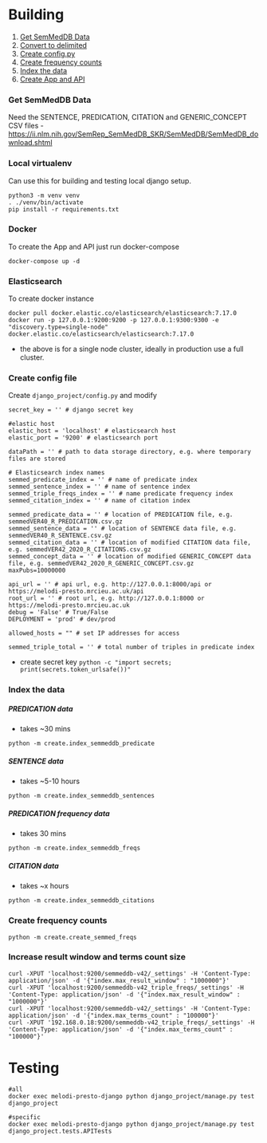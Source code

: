 # Building

1. [Get SemMedDB Data](#get-semmeddb-data)
2. [Convert to delimited](#convert-to-delimited) 
3. [Create config.py](#create-config-file) 
4. [Create frequency counts](#create-frequency-counts)
5. [Index the data](#index-the-data)
6. [Create App and API](#create-app-and-api)


### Get SemMedDB Data

Need the SENTENCE, PREDICATION, CITATION and GENERIC_CONCEPT CSV files - https://ii.nlm.nih.gov/SemRep_SemMedDB_SKR/SemMedDB/SemMedDB_download.shtml


### Local virtualenv

Can use this for building and testing local django setup.

```
python3 -m venv venv
. ./venv/bin/activate
pip install -r requirements.txt
```

### Docker 

To create the App and API just run docker-compose

```
docker-compose up -d
```

### Elasticsearch

To create docker instance

```
docker pull docker.elastic.co/elasticsearch/elasticsearch:7.17.0
docker run -p 127.0.0.1:9200:9200 -p 127.0.0.1:9300:9300 -e "discovery.type=single-node" docker.elastic.co/elasticsearch/elasticsearch:7.17.0
```

- the above is for a single node cluster, ideally in production use a full cluster.

### Create config file

Create `django_project/config.py` and modify

```
secret_key = '' # django secret key

#elastic host 
elastic_host = 'localhost' # elasticsearch host
elastic_port = '9200' # elasticsearch port

dataPath = '' # path to data storage directory, e.g. where temporary files are stored

# Elasticsearch index names
semmed_predicate_index = '' # name of predicate index
semmed_sentence_index = '' # name of sentence index
semmed_triple_freqs_index = '' # name predicate frequency index
semmed_citation_index = '' # name of citation index

semmed_predicate_data = '' # location of PREDICATION file, e.g. semmedVER40_R_PREDICATION.csv.gz
semmed_sentence_data = '' # location of SENTENCE data file, e.g. semmedVER40_R_SENTENCE.csv.gz
semmed_citation_data = '' # location of modified CITATION data file, e.g. semmedVER42_2020_R_CITATIONS.csv.gz
semmed_concept_data = '' # location of modified GENERIC_CONCEPT data file, e.g. semmedVER42_2020_R_GENERIC_CONCEPT.csv.gz
maxPubs=10000000

api_url = '' # api url, e.g. http://127.0.0.1:8000/api or https://melodi-presto.mrcieu.ac.uk/api
root_url = '' # root url, e.g. http://127.0.0.1:8000 or https://melodi-presto.mrcieu.ac.uk
debug = 'False' # True/False 
DEPLOYMENT = 'prod' # dev/prod

allowed_hosts = "" # set IP addresses for access

semmed_triple_total = '' # total number of triples in predicate index
```

- create secret key `python -c "import secrets; print(secrets.token_urlsafe())"`


### Index the data

##### PREDICATION data
 
 - takes ~30 mins

`python -m create.index_semmeddb_predicate`

##### SENTENCE data

 - takes ~5-10 hours

`python -m create.index_semmeddb_sentences`

##### PREDICATION frequency data

- takes 30 mins

`python -m create.index_semmeddb_freqs`

##### CITATION data

- takes ~x hours

`python -m create.index_semmeddb_citations`

### Create frequency counts

`python -m create.create_semmed_freqs`


### Increase result window and terms count size

```
curl -XPUT 'localhost:9200/semmeddb-v42/_settings' -H 'Content-Type: application/json' -d '{"index.max_result_window" : "1000000"}'
curl -XPUT 'localhost:9200/semmeddb-v42_triple_freqs/_settings' -H 'Content-Type: application/json' -d '{"index.max_result_window" : "1000000"}'
curl -XPUT 'localhost:9200/semmeddb-v42/_settings' -H 'Content-Type: application/json' -d '{"index.max_terms_count" : "100000"}'
curl -XPUT '192.168.0.18:9200/semmeddb-v42_triple_freqs/_settings' -H 'Content-Type: application/json' -d '{"index.max_terms_count" : "100000"}'

```

# Testing

```
#all
docker exec melodi-presto-django python django_project/manage.py test django_project

#specific
docker exec melodi-presto-django python django_project/manage.py test django_project.tests.APITests
```



